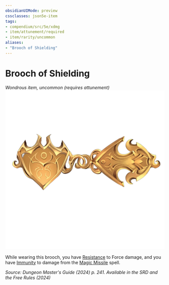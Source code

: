```yaml
---
obsidianUIMode: preview
cssclasses: json5e-item
tags:
- compendium/src/5e/xdmg
- item/attunement/required
- item/rarity/uncommon
aliases: 
- "Brooch of Shielding"
---
```

# Brooch of Shielding
*Wondrous item, uncommon (requires attunement)*  
![](/3-Mechanics/CLI/items/img/brooch-of-shielding.webp#right)


While wearing this brooch, you have [Resistance](/3-Mechanics/CLI/variant-rules/resistance-xphb.md) to Force damage, and you have [Immunity](/3-Mechanics/CLI/variant-rules/immunity-xphb.md) to damage from the [Magic Missile](/3-Mechanics/CLI/spells/magic-missile-xphb.md) spell.

*Source: Dungeon Master's Guide (2024) p. 241. Available in the <span title='Systems Reference Document (5.2)'>SRD</span> and the Free Rules (2024)*